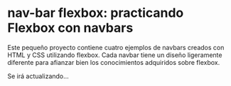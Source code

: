 # nav-bar flexbox: practicando Flexbox con navbars
Este pequeño proyecto contiene cuatro ejemplos de navbars creados con HTML y CSS utilizando flexbox. Cada navbar tiene un diseño ligeramente diferente para afianzar bien los conocimientos adquiridos sobre flexbox.

Se irá actualizando...